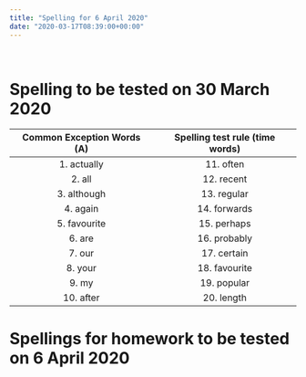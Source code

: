 ```yaml
---
title: "Spelling for 6 April 2020"
date: "2020-03-17T08:39:00+00:00"
---
```


&nbsp;

# Spelling to be tested on 30 March 2020

**Common Exception Words (A)** | **Spelling test rule (time words)**
:---: | :---:
1. actually | 11. often
2. all | 12. recent
3. although | 13. regular
4. again | 14. forwards
5. favourite | 15. perhaps
6. are | 16. probably
7. our | 17. certain
8. your | 18. favourite
9. my | 19. popular
10. after | 20. length

# Spellings for homework to be tested on 6 April 2020



<br/>
<br/>
